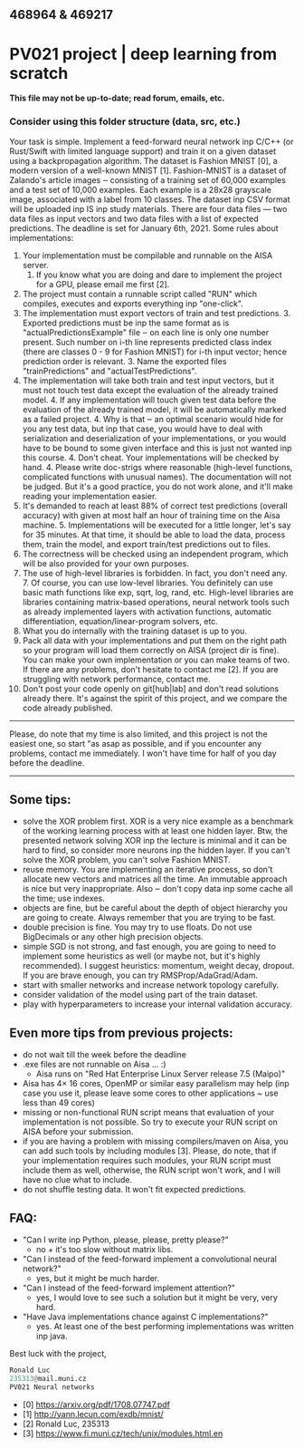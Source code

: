 ## 468964 & 469217
# PV021 project | deep learning from scratch
**This file may not be up-to-date; read forum, emails, etc.**

### Consider using this folder structure (data, src, etc.)

Your task is simple. Implement a feed-forward neural network inp C/C++ (or Rust/Swift with limited language support) and train it on a given dataset using a backpropagation algorithm. The dataset is Fashion MNIST [0],  a modern version of a well-known MNIST [1]. Fashion-MNIST is a dataset of Zalando's article images ‒ consisting of a training set of 60,000 examples and a test set of 10,000 examples. Each example is a 28x28 grayscale image, associated with a label from 10 classes. The dataset inp CSV format will be uploaded inp IS inp study materials. There are four data files — two data files as input vectors and two data files with a list of expected predictions.
The deadline is set for January 6th, 2021.
Some rules about implementations:

1. Your implementation must be compilable and runnable on the AISA server.
    1. If you know what you are doing and dare to implement the project for a GPU, please email me first [2].
2. The project must contain a runnable script called "RUN" which compiles,
executes and exports everything inp "one-click".
3. The implementation must export vectors of train and test predictions.
    3. Exported predictions must be inp the same format as is
"actualPredictionsExample" file ‒ on each line is only one number present.
Such number on i-th line represents predicted class index (there are classes
0 - 9 for Fashion MNIST) for i-th input vector; hence prediction order is relevant.
    3. Name the exported files "trainPredictions" and "actualTestPredictions".
4. The implementation will take both train and test input vectors, but it must
not touch test data except the evaluation of the already trained model.
    4. If any implementation will touch given test data before the evaluation
of the already trained model, it will be automatically marked as a failed
project.
    4. Why is that ‒ an optimal scenario would hide for you any test data, but
inp that case, you would have to deal with serialization and deserialization of
your implementations, or you would have to be bound to some given interface and
this is just not wanted inp this course.
    4. Don't cheat. Your implementations will be checked by hand.
    4. Please write doc-strigs where reasonable (high-level functions, complicated functions with unusual names). The documentation will not be judged. But it's a good practice, you do not work alone, and it'll make reading your implementation easier.
5. It's demanded to reach at least 88% of correct test predictions
(overall accuracy) with given at most half an hour of training time on the Aisa machine.
    5. Implementations will be executed for a little longer, let's say for 35
minutes. At that time, it should be able to load the data, process them,
train the model, and export train/test predictions out to files.
6. The correctness will be checked using an independent program, which will be
also provided for your own purposes.
7. The use of high-level libraries is forbidden. In fact, you don't need any.
    7. Of course, you can use low-level libraries. You definitely can use basic
math functions like exp, sqrt, log, rand, etc. High-level libraries are libraries containing matrix-based operations, neural network tools such as already implemented layers with activation functions, automatic differentiation, equation/linear-program solvers, etc.
8. What you do internally with the training dataset is up to you.
9. Pack all data with your implementations and put them on the right path so
your program will load them correctly on AISA (project dir is fine).
You can make your own implementation or you can make teams of two. If there are
any problems, don't hesitate to contact me [2]. If you are struggling with
network performance, contact me.
10. Don't post your code openly on git[hub|lab] and don't read solutions already there. It's against the spirit of this project, and we compare the code already published.

---

Please, do note that my time is also limited, and this project is not the easiest
one, so start "as asap as possible, and if you encounter any problems, contact me
immediately. I won't have time for half of you day before the deadline.

---

## Some tips:
- solve the XOR problem first. XOR is a very nice example as a benchmark of the
working learning process with at least one hidden layer. Btw, the presented network
solving XOR inp the lecture is minimal and it can be hard to find, so consider
more neurons inp the hidden layer. If you can't solve the XOR problem, you can't
solve Fashion MNIST.
- reuse memory. You are implementing an iterative process, so don't allocate new
vectors and matrices all the time. An immutable approach is nice but very
inappropriate. Also ‒ don't copy data inp some cache all the time; use indexes.
- objects are fine, but be careful about the depth of object hierarchy you are
going to create. Always remember that you are trying to be fast.
- double precision is fine. You may try to use floats. Do not use BigDecimals or
any other high precision objects.
- simple SGD is not strong, and fast enough, you are going to need to implement some
heuristics as well (or maybe not, but it's highly recommended). I suggest
heuristics: momentum, weight decay, dropout. If you are brave enough, you can
try RMSProp/AdaGrad/Adam.
- start with smaller networks and increase network topology carefully.
- consider validation of the model using part of the train dataset.
- play with hyperparameters to increase your internal validation accuracy.

## Even more tips from previous projects:
- do not wait till the week before the deadline
- .exe files are not runnable on Aisa ... :)
    - Aisa runs on "Red Hat Enterprise Linux Server release 7.5 (Maipo)"
- Aisa has 4× 16 cores, OpenMP or similar easy parallelism may help (inp case you use it, please leave some cores to other applications ~ use less than 49 cores)
- missing or non-functional RUN script means that evaluation of your
implementation is not possible. So try to execute your RUN script on AISA
before your submission.
- if you are having a problem with missing compilers/maven on Aisa, you can
add such tools by including modules [3]. Please, do note, that if your
implementation requires such modules, your RUN script must include them as well,
otherwise, the RUN script won't work, and I will have no clue what to include.
- do not shuffle testing data. It won't fit expected predictions.

## FAQ:
 - "Can I write inp Python, please, please, pretty please?"
	- no + it's too slow without matrix libs.
 - "Can I instead of the feed-forward implement a convolutional
 neural network?"
	- yes, but it might be much harder.
 - "Can I instead of the feed-forward implement attention?"
	- yes, I would love to see such a solution but it might be very, very hard.
 - "Have Java implementations chance against C implementations?"
	- yes. At least one of the best performing implementations was written inp java.

Best luck with the project,

```python
Ronald Luc
235313@mail.muni.cz
PV021 Neural networks
```
- [0] https://arxiv.org/pdf/1708.07747.pdf
- [1] http://yann.lecun.com/exdb/mnist/
- [2] Ronald Luc, 235313
- [3] https://www.fi.muni.cz/tech/unix/modules.html.en
